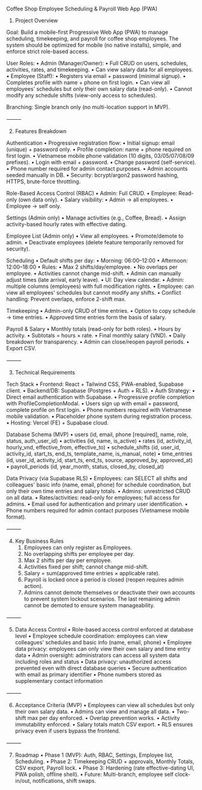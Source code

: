 Coffee Shop Employee Scheduling & Payroll Web App (PWA)

1. Project Overview

Goal:
Build a mobile-first Progressive Web App (PWA) to manage scheduling, timekeeping, and payroll for coffee shop employees. The system should be optimized for mobile (no native installs), simple, and enforce strict role-based access.

User Roles:
	•	Admin (Manager/Owner):
		•	Full CRUD on users, schedules, activities, rates, and timekeeping.
		•	Can view salary data for all employees.
	•	Employee (Staff):
		•	Registers via email + password (minimal signup).
		•	Completes profile with name + phone on first login.
		•	Can view all employees' schedules but only their own salary data (read-only).
		•	Cannot modify any schedule shifts (view-only access to schedules).

Branching:
Single branch only (no multi-location support in MVP).

⸻

2. Features Breakdown

Authentication
	•	Progressive registration flow:
		•	Initial signup: email (unique) + password only.
		•	Profile completion: name + phone required on first login.
		•	Vietnamese mobile phone validation (10 digits, 03/05/07/08/09 prefixes).
	•	Login with email + password.
	•	Change password (self-service).
	•	Phone number required for admin contact purposes.
	•	Admin accounts seeded manually in DB.
	•	Security: bcrypt/argon2 password hashing, HTTPS, brute-force throttling.

Role-Based Access Control (RBAC)
	•	Admin: Full CRUD.
	•	Employee: Read-only (own data only).
	•	Salary visibility:
	•	Admin → all employees.
	•	Employee → self only.

Settings (Admin only)
	•	Manage activities (e.g., Coffee, Bread).
	•	Assign activity-based hourly rates with effective dating.

Employee List (Admin only)
	•	View all employees.
	•	Promote/demote to admin.
	•	Deactivate employees (delete feature temporarily removed for security).

Scheduling
	•	Default shifts per day:
		•	Morning: 06:00–12:00
		•	Afternoon: 12:00–18:00
	•	Rules:
		•	Max 2 shifts/day/employee.
		•	No overlaps per employee.
		•	Activities cannot change mid-shift.
		•	Admin can manually adjust times (late arrival, early leave).
	•	UI: Day view calendar.
		•	Admin: multiple columns (employees) with full modification rights.
		•	Employee: can view all employees' schedules but cannot modify any shifts.
	•	Conflict handling: Prevent overlaps, enforce 2-shift max.

Timekeeping
	•	Admin-only CRUD of time entries.
	•	Option to copy schedule → time entries.
	•	Approved time entries form the basis of salary.

Payroll & Salary
	•	Monthly totals (read-only for both roles).
	•	Hours by activity.
	•	Subtotals = hours × rate.
	•	Final monthly salary (VND).
	•	Daily breakdown for transparency.
	•	Admin can close/reopen payroll periods.
	•	Export CSV.

⸻

3. Technical Requirements

Tech Stack
	•	Frontend: React + Tailwind CSS, PWA-enabled, Supabase client.
	•	Backend/DB: Supabase (Postgres + Auth + RLS).
	•	Auth Strategy:
	•	Direct email authentication with Supabase.
	•	Progressive profile completion with ProfileCompletionModal.
	•	Users sign up with email + password, complete profile on first login.
	•	Phone numbers required with Vietnamese mobile validation.
	•	Placeholder phone system during registration process.
	•	Hosting: Vercel (FE) + Supabase cloud.

Database Schema (MVP)
	•	users (id, email, phone [required], name, role, status, auth_user_id)
	•	activities (id, name, is_active)
	•	rates (id, activity_id, hourly_vnd, effective_from, effective_to)
	•	schedule_shifts (id, user_id, activity_id, start_ts, end_ts, template_name, is_manual, note)
	•	time_entries (id, user_id, activity_id, start_ts, end_ts, source, approved_by, approved_at)
	•	payroll_periods (id, year_month, status, closed_by, closed_at)

Data Privacy (via Supabase RLS)
	•	Employees: can SELECT all shifts and colleagues' basic info (name, email, phone) for schedule coordination, but only their own time entries and salary totals.
	•	Admins: unrestricted CRUD on all data.
	•	Rates/activities: read-only for employees; full access for admins.
	•	Email used for authentication and primary user identification.
	•	Phone numbers required for admin contact purposes (Vietnamese mobile format).

⸻

4. Key Business Rules
	1.	Employees can only register as Employees.
	2.	No overlapping shifts per employee per day.
	3.	Max 2 shifts per day per employee.
	4.	Activities fixed per shift; cannot change mid-shift.
	5.	Salary = sum(approved time entries × applicable rate).
	6.	Payroll is locked once a period is closed (reopen requires admin action).
	7.	Admins cannot demote themselves or deactivate their own accounts to prevent system lockout scenarios. The last remaining admin cannot be demoted to ensure system manageability.

⸻

5. Data Access Control
	•	Role-based access control enforced at database level
	•	Employee schedule coordination: employees can view colleagues' schedules and basic info (name, email, phone)
	•	Employee data privacy: employees can only view their own salary and time entry data
	•	Admin oversight: administrators can access all system data including roles and status
	•	Data privacy: unauthorized access prevented even with direct database queries
	•	Secure authentication with email as primary identifier
	•	Phone numbers stored as supplementary contact information

⸻

6. Acceptance Criteria (MVP)
	•	Employees can view all schedules but only their own salary data.
	•	Admins can view and manage all data.
	•	Two-shift max per day enforced.
	•	Overlap prevention works.
	•	Activity immutability enforced.
	•	Salary totals match CSV export.
	•	RLS ensures privacy even if users bypass the frontend.

⸻

7. Roadmap
	•	Phase 1 (MVP): Auth, RBAC, Settings, Employee list, Scheduling.
	•	Phase 2: Timekeeping CRUD + approvals, Monthly Totals, CSV export, Payroll lock.
	•	Phase 3: Hardening (rate effective-dating UI, PWA polish, offline shell).
	•	Future: Multi-branch, employee self clock-in/out, notifications, shift swaps.